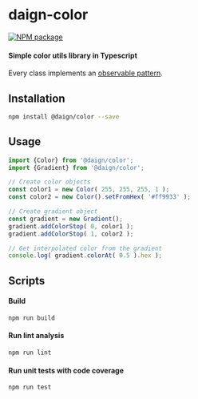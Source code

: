 # daign-color

[![NPM package][npm]][npm-url]

#### Simple color utils library in Typescript

Every class implements an [observable pattern](https://github.com/daign/daign-observable).

## Installation

```sh
npm install @daign/color --save
```

## Usage

```typescript
import {Color} from '@daign/color';
import {Gradient} from '@daign/color';

// Create color objects
const color1 = new Color( 255, 255, 255, 1 );
const color2 = new Color().setFromHex( '#ff9933' );

// Create gradient object
const gradient = new Gradient();
gradient.addColorStop( 0, color1 );
gradient.addColorStop( 1, color2 );

// Get interpolated color from the gradient
console.log( gradient.colorAt( 0.5 ).hex );
```

## Scripts

#### Build

    npm run build

#### Run lint analysis

    npm run lint

#### Run unit tests with code coverage

    npm run test

[npm]: https://img.shields.io/npm/v/@daign/color.svg
[npm-url]: https://www.npmjs.com/package/@daign/color
